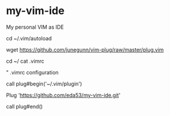 # my-vim-ide
My personal VIM as IDE

cd ~/.vim/autoload

wget https://github.com/junegunn/vim-plug/raw/master/plug.vim


cd ~/
cat .vimrc


" .vimrc configuration

call plug#begin('~/.vim/plugin')

Plug 'https://github.com/eda53/my-vim-ide.git'

call plug#end()
